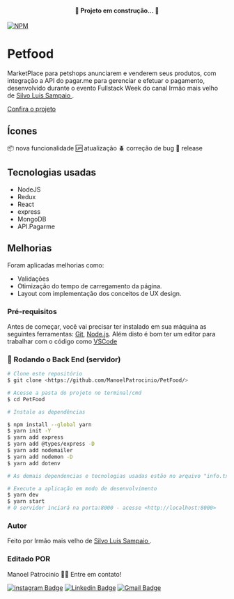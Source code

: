 
<h4 align="center"> 
	🚧  Projeto em construção...  🚧
</h4>

[![NPM](https://img.shields.io/npm/l/react)](https://github.com/ManoelPatrocinio/portifolio/blob/main/LICENSE) 

# Petfood
 MarketPlace para petshops anunciarem e venderem seus produtos, com integração  a API do pagar.me para gerenciar e efetuar o pagamento,  desenvolvido durante o evento Fullstack Week do canal Irmão mais velho de [Silvo Luis Sampaio ](https://www.youtube.com/channel/UC5cfBZHUQpcMvBJDBaX8-jg/featured).

[Confira o projeto](https://portifoliomanoel.herokuapp.com/#)

## Ícones
:package: nova funcionalidade
:up: atualização
:beetle: correção de bug
:checkered_flag: release

## Tecnologias usadas
  * NodeJS
  * Redux
  * React
  * express
  * MongoDB
  * API.Pagarme


## Melhorias

  Foram aplicadas melhorias como:
  
  * Validações
  * Otimização do tempo de carregamento da página. 
  * Layout com implementação dos conceitos de UX design.

### Pré-requisitos

Antes de começar, você vai precisar ter instalado em sua máquina as seguintes ferramentas:
[Git](https://git-scm.com), [Node.js](https://nodejs.org/en/). 
Além disto é bom ter um editor para trabalhar com o código como [VSCode](https://code.visualstudio.com/)

### 🎲 Rodando o Back End (servidor)

```bash
# Clone este repositório
$ git clone <https://github.com/ManoelPatrocinio/PetFood/>

# Acesse a pasta do projeto no terminal/cmd
$ cd PetFood

# Instale as dependências

$ npm install --global yarn
$ yarn init -Y                             
$ yarn add express                         
$ yarn add @types/express -D               
$ yarn add nodemailer                     
$ yarn add nodemon -D 
$ yarn add dotenv

# As demais dependencias e tecnologias usadas estão no arquivo "info.txt"

# Execute a aplicação em modo de desenvolvimento
$ yarn dev
$ yarn start
# O servidor inciará na porta:8000 - acesse <http://localhost:8000>


```

### Autor

Feito por Irmão mais velho de [Silvo Luis Sampaio ](https://www.youtube.com/channel/UC5cfBZHUQpcMvBJDBaX8-jg/featured).

### Editado POR
Manoel Patrocinio 👋🏽 Entre em contato!

[![instagram Badge](https://img.shields.io/badge/Instagram-E4405F?style=flat-square&logo=instagram&logoColor=white=https://www.instagram.com/patrocinioiii/)](https://www.instagram.com/patrocinioiii/) [![Linkedin Badge](https://img.shields.io/badge/-Manoel-blue?style=flat-square&logo=Linkedin&logoColor=white&link=https://linkedin.com/in/manoel-patrocinio-1b342b203/)](https://linkedin.com/in/manoel-patrocinio-1b342b203) 
[![Gmail Badge](https://img.shields.io/badge/-manoelpatrocinio99@gmail.com-c14438?style=flat-square&logo=Gmail&logoColor=white&link=mailto:manoelpatrocinio99@gmail.com)](mailto:manoelpatrocinio99@gmail.com)
